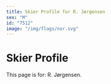 ```yaml
---
title: Skier Profile for R. Jørgensen
sex: "M"
id: "7512"
image: "/img/flags/nor.svg" 
---
```


# Skier Profile

This page is for: R. Jørgensen.
    